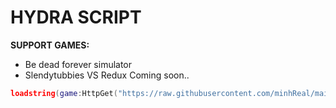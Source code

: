 # HYDRA SCRIPT
**SUPPORT GAMES:**
- Be dead forever simulator
- Slendytubbies VS Redux
   Coming soon..
``` lua
loadstring(game:HttpGet("https://raw.githubusercontent.com/minhReal/mainS/refs/heads/main/Script/main.lua"))()
``` 
